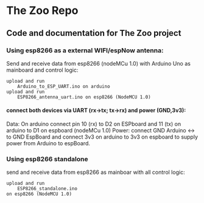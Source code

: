 # The Zoo Repo
## Code and documentation for The Zoo project 

### Using esp8266 as a external WIFI/espNow antenna:
Send and receive data from esp8266 (nodeMCu 1.0) with Arduino Uno as mainboard and control logic:

    upload and run 
        Arduino_to_ESP_UART.ino on arduino
    upload and run 
        ESP8266_antenna_uart.ino on esp8266 (NodeMCU 1.0)

#### connect both devices via UART (rx->tx; tx->rx) and power (GND,3v3):

Data: 
    On arduino connect pin 10 (rx) to D2 on ESPboard and 
    11 (tx) on arduino to D1 on espboard (nodeMCu 1.0)
Power: 
    connect GND Arduino <-> to GND EspBoard and 
    connect 3v3 on arduino to 3v3 on espboard to supply power from Arduino to espBoard. 



### Using esp8266 standalone
send and receive data from esp8266 as mainboar with all control logic:
    
    upload and run 
        ESP8266_standalone.ino
    on esp8266 (NodeMCU 1.0)
    


